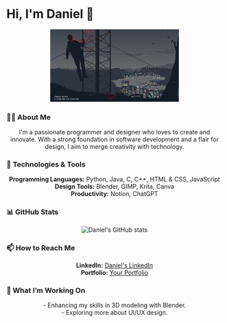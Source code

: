 # Hi, I'm Daniel 👋

<p align="center">
  <img src="https://github.com/Daniel20140101/Daniel/blob/main/Elements/jake-comingheremoreoftenlately.gif?raw=true" alt="My GIF" width="300"/>
</p>

### 👨‍💻 About Me
<p align="center">
  I'm a passionate programmer and designer who loves to create and innovate. With a strong foundation in software development and a flair for design, I aim to merge creativity with technology.
</p>

### 🔧 Technologies & Tools
<p align="center">
  <strong>Programming Languages:</strong> Python, Java, C, C++, HTML & CSS, JavaScript<br>
  <strong>Design Tools:</strong> Blender, GIMP, Krita, Canva<br>
  <strong>Productivity:</strong> Notion, ChatGPT
</p>

### 📊 GitHub Stats
<p align="center">
  <img src="https://github-readme-stats.vercel.app/api?username=daniel20140101&show_icons=true&theme=radical" alt="Daniel's GitHub stats"/>
</p>

### 📫 How to Reach Me
<p align="center">
  <strong>LinkedIn:</strong> <a href="https://www.linkedin.com/in/your-linkedin-username/">Daniel's LinkedIn</a><br>
  <strong>Portfolio:</strong> <a href="https://your-portfolio-link.com">Your Portfolio</a>
</p>

### 🎨 What I’m Working On
<p align="center">
  - Enhancing my skills in 3D modeling with Blender.<br>
  - Exploring more about UI/UX design.
</p>
